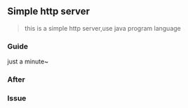 ## Simple http server
> this is a simple http server,use java program language


### Guide
just a minute~

### After


### Issue